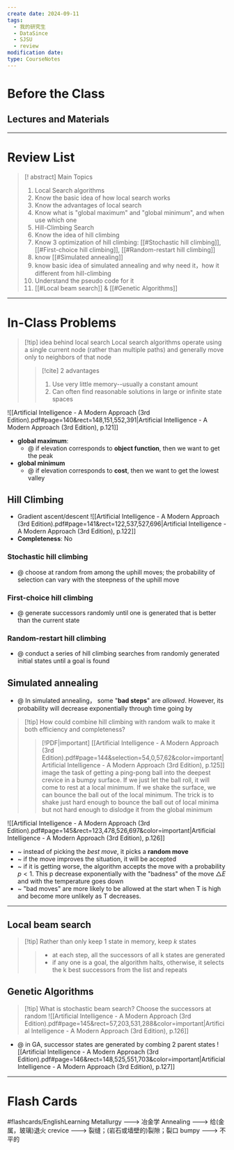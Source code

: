 ```yaml
---
create date: 2024-09-11
tags:
  - 我的研究生
  - DataSince
  - SJSU
  - review
modification date: 
type: CourseNotes
---
```


# Before the Class
## Lectures and Materials
---
# Review List
>[! abstract] Main Topics
>1. Local Search algorithms
>	1. Know the basic idea of how local search works
>	2. Know the advantages of local search
>	3. Know what is "global maximum" and "global minimum", and when use which one
>2. Hill-Climbing Search
>	1. Know the idea of hill climbing
>	2. Know 3 optimization of hill climbing: [[#Stochastic hill climbing]], [[#First-choice hill climbing]], [[#Random-restart hill climbing]]
>3. know [[#Simulated annealing]]
>	1. know basic idea of simulated annealing and why need it，how it different from hill-climbing
>	2. Understand the pseudo code for it
>4. [[#Local beam search]] & [[#Genetic Algorithms]]

---
# In-Class Problems
>[!tip] idea behind local search
>Local search algorithms operate using a single current node (rather than multiple paths) and generally move only to neighbors of that node
>>[!cite] 2 advantages
>>1. Use very little memory--usually a constant amount
>>2. Can often find reasonable solutions in large or infinite state spaces

![[Artificial Intelligence - A Modern Approach (3rd Edition).pdf#page=140&rect=148,151,552,391|Artificial Intelligence - A Modern Approach (3rd Edition), p.121]]
- **global maximum**:
	- @ if elevation corresponds to **object function**, then we want to get the peak
- **global minimum**
	- @ if elevation corresponds to **cost**, then we want to get the lowest valley
## Hill Climbing
- Gradient ascent/descent
![[Artificial Intelligence - A Modern Approach (3rd Edition).pdf#page=141&rect=122,537,527,696|Artificial Intelligence - A Modern Approach (3rd Edition), p.122]]
- **Completeness**: No
### Stochastic hill climbing
- @ choose at random from among the uphill moves; the probability of selection can vary with the steepness of the uphill move
### First-choice hill climbing
- @ generate successors randomly until one is generated that is better than the current state
### Random-restart hill climbing
- @ conduct a series of hill climbing searches from randomly generated initial states until a goal is found
## Simulated annealing
- @ In simulated annealing， some "**bad steps**" are *allowed*. However, its probability will decrease exponentially through time going by

>[!tip] How could combine hill climbing with random walk to make it both efficiency and completeness?
>> [!PDF|important] [[Artificial Intelligence - A Modern Approach (3rd Edition).pdf#page=144&selection=54,0,57,62&color=important|Artificial Intelligence - A Modern Approach (3rd Edition), p.125]]
> >image the task of getting a ping-pong ball into the deepest crevice in a bumpy surface. If we just let the ball roll, it will come to rest at a local minimum. If we shake the surface, we can bounce the ball out of the local minimum. The trick is to shake just hard enough to bounce the ball out of local minima but not hard enough to dislodge it from the global minimum

![[Artificial Intelligence - A Modern Approach (3rd Edition).pdf#page=145&rect=123,478,526,697&color=important|Artificial Intelligence - A Modern Approach (3rd Edition), p.126]]
- ~ instead of picking the *best move*, it picks a **random move**
- ~ if the move improves the situation, it will be accepted
- ~ if it is getting worse, the algorithm accepts the move with a probability $p<1$. This p decrease exponentially with the "badness" of the move $\triangle E$ and with the temperature goes down
- ~ "bad moves" are more likely to be allowed at the start when T is high and become more unlikely as T decreases.

---
## Local beam search
>[!tip] Rather than only keep 1 state in memory, keep $k$ states
>> - at each step, all the successors of all k states are generated
>> - if any one is a goal, the algorithm halts, otherwise, it selects the k best successors from the list and repeats
## Genetic Algorithms
>[!tip] What is stochastic beam search?
>Choose the successors at random
> ![[Artificial Intelligence - A Modern Approach (3rd Edition).pdf#page=145&rect=57,203,531,288&color=important|Artificial Intelligence - A Modern Approach (3rd Edition), p.126]]

- @ in GA, successor states are generated by combing 2 parent states
![[Artificial Intelligence - A Modern Approach (3rd Edition).pdf#page=146&rect=148,525,551,703&color=important|Artificial Intelligence - A Modern Approach (3rd Edition), p.127]]
---

# Flash Cards
#flashcards/EnglishLearning 
 Metallurgy ---> 冶金学
 Annealing ---> 给(金属，玻璃)退火
 crevice ---> 裂缝；(岩石或墙壁的)裂隙；裂口
 bumpy ---> 不平的